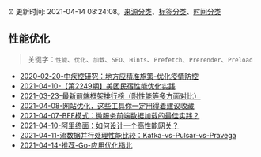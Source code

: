 :alarm_clock: 更新时间: 2021-04-14 08:24:08。[来源分类](../README.md)、[标签分类](../TAGS.md)、[时间分类](../TIMELINE.md)

## 性能优化


> 关键字：`性能`、`优化`、`加载`、`SEO`、`Hints`、`Prefetch`、`Prerender`、`Preload`



- [2020-02-20-中疾控研究：地方应精准施策-优化疫情防控](http://m.china.caixin.com/m/2020-02-20/101518002.html) 
- [2021-04-10-【第2249期】美团民宿性能优化实践](https://www.ershicimi.com/p/050c3b96cb505971bf5d55d4944c6d44) 
- [2021-03-23-最新前端框架排行榜（附性能等多方面对比）](https://www.ershicimi.com/p/a23e3b8ea29048cf1685c2d8c9ebaa80) 
- [2021-04-08-网站优化，这些工具你一定用得着建议收藏](https://www.ershicimi.com/p/23a38944581a5756bb1982cf96bbd354) 
- [2021-04-07-BFF模式：微服务前端数据加载的最佳实践？](https://www.ershicimi.com/p/c05a8a9cc8e39496ab3e212abd2af048) 
- [2021-04-10-阿里终面：如何设计一个高性能网关？](https://www.ershicimi.com/p/89eb52f0ff7329ad9428c4bffffa0898) 
- [2021-04-11-流数据并行处理性能比较：Kafka-vs-Pulsar-vs-Pravega](https://www.ershicimi.com/p/2c5b9cab0e57272b175035f968bc9d1c) 
- [2021-04-14-推荐-Go-应用优化指北](https://toutiao.io/k/6jo6q1t) 